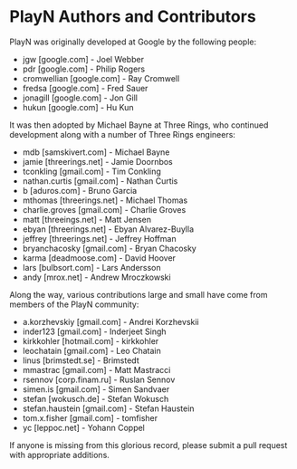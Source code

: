 # PlayN Authors and Contributors

PlayN was originally developed at Google by the following people:

* jgw [google.com] - Joel Webber
* pdr [google.com] - Philip Rogers
* cromwellian [google.com] - Ray Cromwell
* fredsa [google.com] - Fred Sauer
* jonagill [google.com] - Jon Gill
* hukun [google.com] - Hu Kun

It was then adopted by Michael Bayne at Three Rings, who continued development
along with a number of Three Rings engineers:

* mdb [samskivert.com] - Michael Bayne
* jamie [threerings.net] - Jamie Doornbos
* tconkling [gmail.com] - Tim Conkling
* nathan.curtis [gmail.com] - Nathan Curtis
* b [aduros.com] - Bruno Garcia
* mthomas [threerings.net] - Michael Thomas
* charlie.groves [gmail.com] - Charlie Groves
* matt [threeings.net] - Matt Jensen
* ebyan [threerings.net] - Ebyan Alvarez-Buylla
* jeffrey [threerings.net] - Jeffrey Hoffman
* bryanchacosky [gmail.com] - Bryan Chacosky
* karma [deadmoose.com] - David Hoover
* lars [bulbsort.com] - Lars Andersson
* andy [mrox.net] - Andrew Mroczkowski

Along the way, various contributions large and small have come from members
of the PlayN community:

* a.korzhevskiy [gmail.com] - Andrei Korzhevskii
* inder123 [gmail.com] - Inderjeet Singh
* kirkkohler [hotmail.com] - kirkkohler
* leochatain [gmail.com] - Leo Chatain
* linus [brimstedt.se] - Brimstedt
* mmastrac [gmail.com] - Matt Mastracci
* rsennov [corp.finam.ru] - Ruslan Sennov
* simen.is [gmail.com] - Simen Sandvaer
* stefan [wokusch.de] - Stefan Wokusch
* stefan.haustein [gmail.com] - Stefan Haustein
* tom.x.fisher [gmail.com] - tomfisher
* yc [leppoc.net] - Yohann Coppel

If anyone is missing from this glorious record, please submit a pull request
with appropriate additions.
